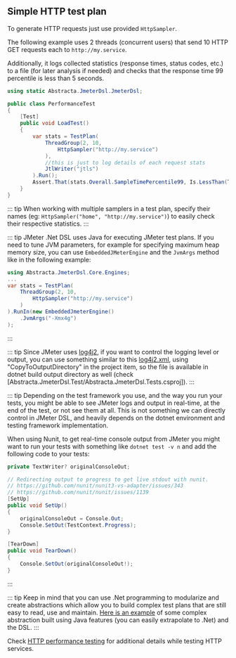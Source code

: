 ## Simple HTTP test plan

To generate HTTP requests just use provided `HttpSampler`.

The following example uses 2 threads (concurrent users) that send 10 HTTP GET requests each to `http://my.service`.

Additionally, it logs collected statistics (response times, status codes, etc.) to a file (for later analysis if needed) and checks that the response time 99 percentile is less than 5 seconds.

```cs
using static Abstracta.JmeterDsl.JmeterDsl;

public class PerformanceTest
{
    [Test]
    public void LoadTest()
    {
        var stats = TestPlan(
            ThreadGroup(2, 10,
                HttpSampler("http://my.service")
            ),
            //this is just to log details of each request stats
            JtlWriter("jtls")
        ).Run();
        Assert.That(stats.Overall.SampleTimePercentile99, Is.LessThan(TimeSpan.FromSeconds(5)));
    }
}
```

::: tip
When working with multiple samplers in a test plan, specify their names (eg: `HttpSampler("home", "http://my.service")`) to easily check their respective statistics.
:::

::: tip
JMeter .Net DSL uses Java for executing JMeter test plans. If you need to tune JVM parameters, for example for specifying maximum heap memory size, you can use `EmbeddedJMeterEngine` and the `JvmArgs` method like in the following example:

```cs
using Abstracta.JmeterDsl.Core.Engines;
...
var stats = TestPlan(
    ThreadGroup(2, 10,
        HttpSampler("http://my.service")
    )
).RunIn(new EmbeddedJmeterEngine()
    .JvmArgs("-Xmx4g")
);
```
:::

::: tip
Since JMeter uses [log4j2](https://logging.apache.org/log4j/2.x/), if you want to control the logging level or output, you can use something similar to this [log4j2.xml](Abstracta.JmeterDsl.Tests/log4j2.xml), using "CopyToOutputDirectory" in the project item, so the file is available in dotnet build output directory as well (check [Abstracta.JmeterDsl.Test/Abstracta.JmeterDsl.Tests.csproj]).
:::

::: tip
Depending on the test framework you use, and the way you run your tests, you might be able to see JMeter logs and output in real-time, at the end of the test, or not see them at all. This is not something we can directly control in JMeter DSL, and heavily depends on the dotnet environment and testing framework implementation.

When using Nunit, to get real-time console output from JMeter you might want to run your tests with something like `dotnet test -v n` and add the following code to your tests:

```cs
private TextWriter? originalConsoleOut;

// Redirecting output to progress to get live stdout with nunit.
// https://github.com/nunit/nunit3-vs-adapter/issues/343
// https://github.com/nunit/nunit/issues/1139
[SetUp]
public void SetUp()
{
    originalConsoleOut = Console.Out;
    Console.SetOut(TestContext.Progress);
}

[TearDown]
public void TearDown()
{
    Console.SetOut(originalConsoleOut!);
}
```
:::

::: tip
Keep in mind that you can use .Net programming to modularize and create abstractions which allow you to build complex test plans that are still easy to read, use and maintain. [Here is an example](https://github.com/abstracta/jmeter-java-dsl/issues/26#issuecomment-953783407) of some complex abstraction built using Java features (you can easily extrapolate to .Net) and the DSL.
:::

Check [HTTP performance testing](./protocols/http/index#http) for additional details while testing HTTP services.
